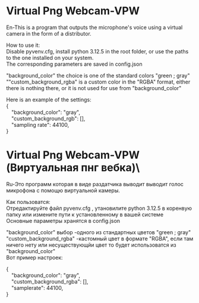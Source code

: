 # Virtual Png Webcam-VPW 
En-This is a program that outputs the microphone's voice using a virtual camera in the form of a distributor.

  How to use it:\
Disable pyvenv.cfg, install python 3.12.5 in the root folder, or use the paths to the one installed on your system.\
The corresponding parameters are saved in config.json

"background_color" the choice is one of the standard colors "green ; gray"\
""custom_background_rgba" is a custom color in the "RGBA" format, either there is nothing there, or it is not used for use from "background_color"

Here is an example of the settings:\
{\
&emsp;"background_color": "gray",\
&emsp;"custom_background_rgb": [],\
&emsp;"sampling rate": 44100,\
}

# Virtual Png Webcam-VPW (Виртуальная пнг вебка)\
Ru-Это программ которая в виде раздатчика выводит выводит голос микрофона с помощю виртуальной камеры. 

  Как пользоватся:\
Отредактируйте файл pyvenv.cfg , утановилите python 3.12.5 в коренвую папку или измените пути к установленному в вашей системе\
Основные параметры хранятся в config.json

"background_color" выбор -одного из стандартных цветов "green ; gray"\
"custom_background_rgba" -кастомный цвет в формате "RGBA", если там ничего нету или несуществующйи цвет то будет использоватся из "background_color"\
Вот пример настроек:

{\
&emsp;"background_color": "gray",\
&emsp;"custom_background_rgba": [],\
&emsp;"samplerate": 44100,\
}



